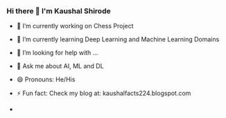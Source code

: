 ### Hi there 👋 I'm Kaushal Shirode



- 🔭 I’m currently working on Chess Project
- 🌱 I’m currently learning Deep Learning and Machine Learning Domains
- 🤔 I’m looking for help with ...
- 💬 Ask me about AI, ML and DL 

- 😄 Pronouns: He/His
- ⚡ Fun fact: Check my blog at: kaushalfacts224.blogspot.com
- 

